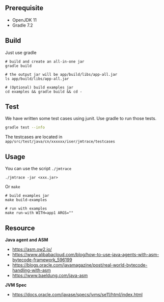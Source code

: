 
## Prerequisite

- OpenJDK 11
- Gradle 7.2

## Build

Just use gradle

```shell
# build and create an all-in-one jar
gradle build

# the output jar will be app/build/libs/app-all.jar
ls app/build/libs/app-all.jar

# (Optional) build examples jar
cd examples && gradle build && cd -
```

## Test

We have written some test cases using junit. Use gradle to run those tests.

```sh
gradle test --info
```

The testcases are located in `app/src/test/java/cn/xxxxxx/iser/jmtrace/testcases`

## Usage

You can use the script `./jmtrace`

```shell
./jmtrace -jar <xxx.jar>
```

Or `make`

```shell
# build examples jar
make build-examples

# run with examples
make run-with WITH=app1 ARGS=""
```

## Resource

**Java agent and ASM**

- https://asm.ow2.io/
- https://www.alibabacloud.com/blog/how-to-use-java-agents-with-asm-bytecode-framework_596199
- https://blogs.oracle.com/javamagazine/post/real-world-bytecode-handling-with-asm
- https://www.baeldung.com/java-asm

**JVM Spec**

- https://docs.oracle.com/javase/specs/jvms/se11/html/index.html
